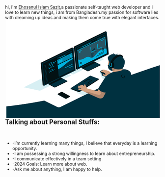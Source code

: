hi, i'm [Ehosanul Islam Sazit](https://github.com/sazit96),a passionate self-taught web developer and i love to learn new things, i am from Bangladesh.my passion for software lies with dreaming up ideas and making them come true with elegant interfaces.
<img align="right" alt="GIF" src="sazit gif.gif" width="500" height="320" />

<h2>Talking about Personal Stuffs:</h2>
<br>
<ul>
    <li>-I’m currently learning many things, I believe that everyday is a learning opportunity.</li>
    <li>-I am possessing a strong willingness to learn about entrepreneurship.</li>
    <li>-I communicate effectively in a team setting.</li>
    <li>-2024 Goals: Learn more about web.</li>
    <li>-Ask me about anything, I am happy to help.</li>
</ul>

